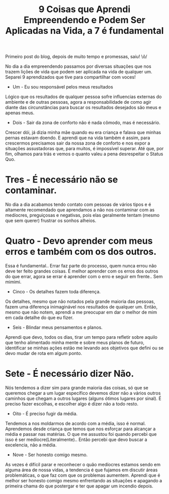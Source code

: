 ﻿---
layout: post
title: 9 Coisas que Aprendi Empreendendo e Podem Ser Aplicadas na Vida, a 7 é fundamental
---

<div class="message">Primeiro post do blog, depois de muito tempo e promessas, saiu! \õ/</div>

No dia a dia empreendendo passamos por diversas situações que nos trazem lições de vida que podem ser aplicada na vida de qualquer um. Separei 9 aprendizados que tive para compartilhar com voces!


+ Um - Eu sou responsável pelos meus resultados

Lógico que os resultados de qualquer pessoa sofre influencias externas do ambiente e de outras pessoas, agora a responsabilidade de como agir diante das circunstâncias para buscar os resultados desejados são meus e apenas meus.

+ Dois - Sair da zona de conforto não é nada cômodo, mas é necessário.

Crescer dói, já dizia minha mãe quando eu era criança e falava que minhas pernas estavam doendo. E aprendi que na vida também é assim, para crescermos precisamos sair da nossa zona de conforto e nos expor a situações assustadoras que, para muitos, é impossível superar. Até que, por fim, olhamos para trás e vemos o quanto valeu a pena desrespeitar o Status Quo.

# Tres - É necessário não se contaminar.

No dia a dia acabamos tendo contato com pessoas de vários tipos e é altamente recomendado que aprendamos a não nos contaminar com as medíocres, preguiçosas e negativas, pois elas geralmente tentam (mesmo que sem querer) frustrar os sonhos alheios.

# Quatro - Devo aprender com meus erros e também com os dos outros.

Essa é fundamental.. Errar faz parte do processo, quem nunca errou não deve ter feito grandes coisas. É melhor aprender com os erros dos outros do que errar, agora se errar é aprender com o erro e seguir em frente.. Sem mimimi.

- Cinco - Os detalhes fazem toda diferença.

Os detalhes, mesmo que não notados pela grande maioria das pessoas, fazem uma diferença inimaginável nos resultados de qualquer um. Então, mesmo que não notem, aprendi a me preocupar em dar o melhor de mim em cada detalhe do que eu fizer.

- Seis - Blindar meus pensamentos e planos.

Aprendi que devo, todos os dias, tirar um tempo para refletir sobre aquilo que tenho alimentado minha mente e sobre meus planos de futuro, identificar se minhas ações estão me levando aos objetivos que defini ou se devo mudar de rota em algum ponto.

# Sete - É necessário dizer Não.

Nós tendemos a dizer sim para grande maioria das coisas, só que se queremos chegar a um lugar específico devemos dizer não a vários outros caminhos que chegam a outros lugares (alguns ótimos lugares por sinal). É preciso fazer escolhas, e escolher algo é dizer não a todo resto.

* Oito - É preciso fugir da média.

Tendemos a nos moldarmos de acordo com a média, isso é normal. Aprendemos desde criança que temos que nos esforçar para alcançar a média e passar nas matérias. O que me assustou foi quando percebi que isso é ser medíocre(Literalmente).. Então percebi que devo buscar a excelencia, não a média.

* Nove - Ser honesto comigo mesmo.

As vezes é difícil parar e reconhecer o quão medíocres estamos sendo em alguma área de nossa vidas, a tendencia é que fujamos em discutir áreas problemáticas, o que faz com que os problemas aumentem. Aprendi que é melhor ser honesto comigo mesmo enfrentando as situações e apagando a primeira chama do que postergar e ter que apagar um incendio depois.